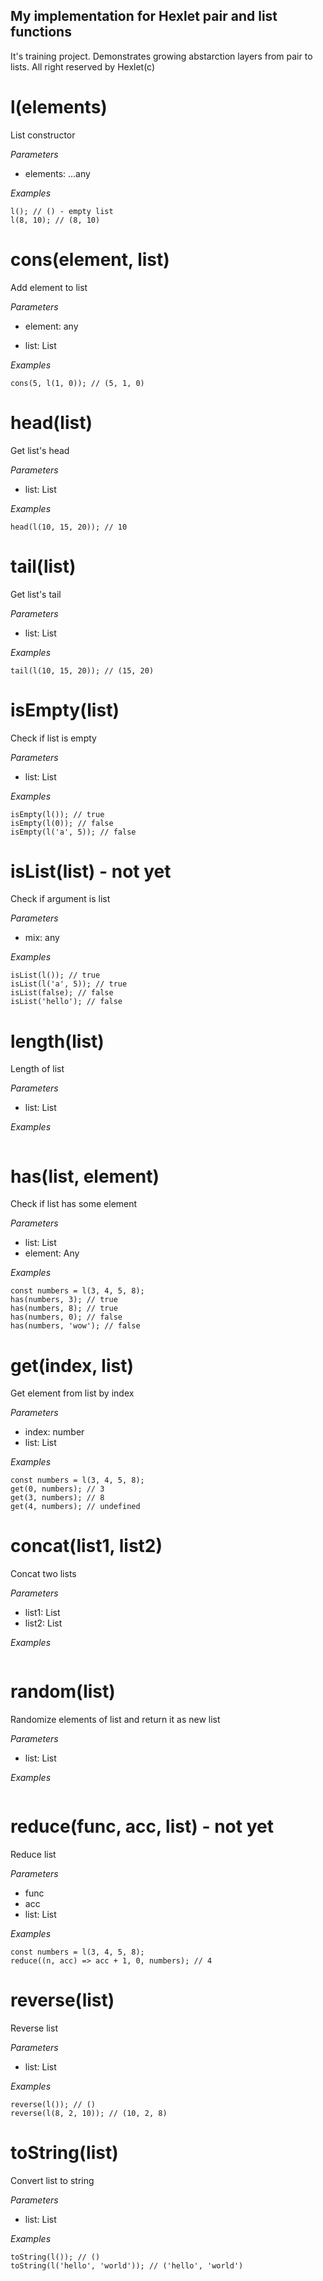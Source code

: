 ## My implementation for Hexlet pair and list functions
It's training project. 
Demonstrates growing abstarction layers from pair to lists.
All right reserved by Hexlet(c)

# l(elements)

List constructor

*Parameters*

+ elements: ...any

*Examples*

```
l(); // () - empty list
l(8, 10); // (8, 10)
```

# cons(element, list)

Add element to list

*Parameters*

+ element: any
* list: List

*Examples*
```
cons(5, l(1, 0)); // (5, 1, 0)
```

# head(list)

Get list's head

*Parameters*

+ list: List

*Examples*
```
head(l(10, 15, 20)); // 10
```

# tail(list)

Get list's tail

*Parameters*

+ list: List

*Examples*
```
tail(l(10, 15, 20)); // (15, 20)
```

# isEmpty(list)

Check if list is empty

*Parameters*

+ list: List

*Examples*
```
isEmpty(l()); // true
isEmpty(l(0)); // false
isEmpty(l('a', 5)); // false
```

# isList(list) - not yet

Check if argument is list

*Parameters*

+ mix: any

*Examples*
```
isList(l()); // true
isList(l('a', 5)); // true
isList(false); // false
isList('hello'); // false
```

# length(list)

Length of list

*Parameters*

+ list: List

*Examples*
```
```

# has(list, element)

Check if list has some element

*Parameters*

+ list: List
+ element: Any

*Examples*
```
const numbers = l(3, 4, 5, 8);
has(numbers, 3); // true
has(numbers, 8); // true
has(numbers, 0); // false
has(numbers, 'wow'); // false
```

# get(index, list)

Get element from list by index

*Parameters*

+ index: number
+ list: List

*Examples*
```
const numbers = l(3, 4, 5, 8);
get(0, numbers); // 3
get(3, numbers); // 8
get(4, numbers); // undefined
```

# concat(list1, list2)

Concat two lists

*Parameters*

+ list1: List
+ list2: List

*Examples*
```
```

# random(list)

Randomize elements of list and return it as new list

*Parameters*

+ list: List

*Examples*
```
```

# reduce(func, acc, list) - not yet

Reduce list

*Parameters*

+ func
+ acc
+ list: List

*Examples*
```
const numbers = l(3, 4, 5, 8);
reduce((n, acc) => acc + 1, 0, numbers); // 4
```

# reverse(list)

Reverse list

*Parameters*

+ list: List

*Examples*
```
reverse(l()); // ()
reverse(l(8, 2, 10)); // (10, 2, 8)
```

# toString(list)

Convert list to string

*Parameters*

+ list: List

*Examples*
```
toString(l()); // ()
toString(l('hello', 'world')); // ('hello', 'world')
```

